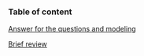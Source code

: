 ### Table of content

[Answer for the questions and modeling](https://nbviewer.jupyter.org/github/lilsummer/ili-ml/blob/master/3-Answer.ipynb)


[Brief review](https://github.com/lilsummer/ili-ml/blob/master/Brief%20review.pdf)
